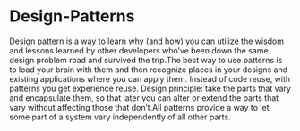# Design-Patterns
Design pattern is a way to learn why (and how) you can utilize the wisdom and lessons learned by other developers who’ve been down the same design problem road and survived the trip.The best way to use patterns is to load your brain with them and then recognize places in your designs and existing applications where you can apply them. Instead of code reuse, with patterns you get experience reuse.
Design principle: take the parts that vary and encapsulate them, so that later you can alter or extend the parts that vary without affecting those that don’t.All patterns provide a way to let some part of a system vary independently of all other parts.
